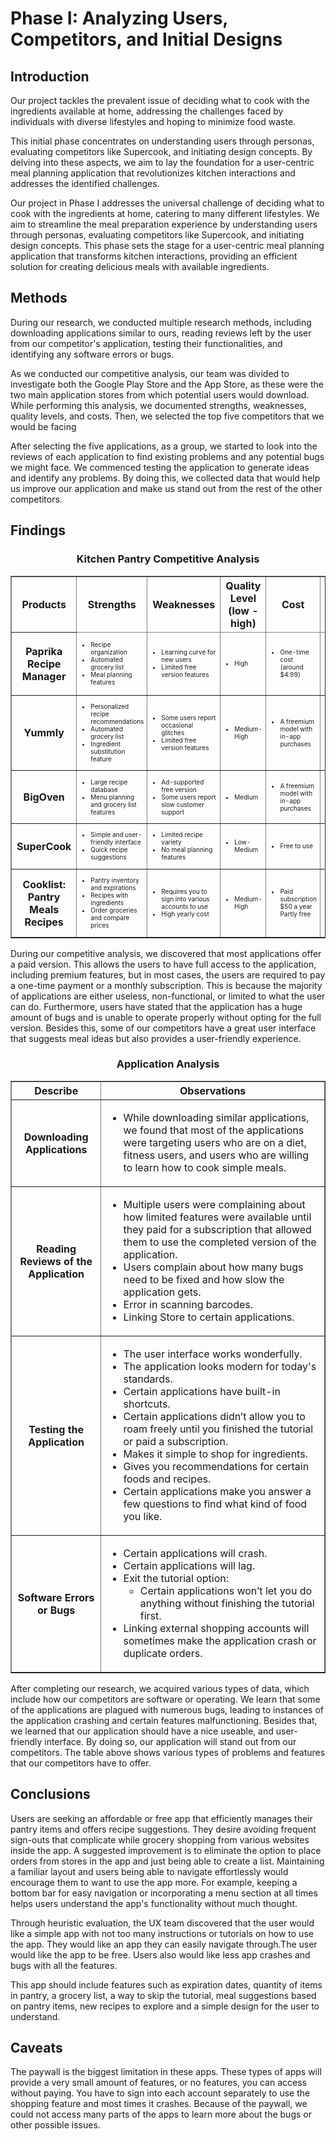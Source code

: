 # Phase I: Analyzing Users, Competitors, and Initial Designs

## Introduction

Our project tackles the prevalent issue of deciding what to cook with the ingredients available at home, addressing the challenges faced by individuals with diverse lifestyles and hoping to minimize food waste.

  This initial phase concentrates on understanding users through personas, evaluating competitors like Supercook, and initiating design concepts. By delving into these aspects, we aim to lay the foundation for a user-centric meal planning application that revolutionizes kitchen interactions and addresses the identified challenges.

Our project in Phase I addresses the universal challenge of deciding what to cook with the ingredients at home, catering to many different lifestyles. We aim to streamline the meal preparation experience by understanding users through personas, evaluating competitors like Supercook, and initiating design concepts. This phase sets the stage for a user-centric meal planning application that transforms kitchen interactions, providing an efficient solution for creating delicious meals with available ingredients.

## Methods

During our research, we conducted multiple research methods, including downloading applications similar to ours, reading reviews left by the user from our competitor's application, testing their functionalities, and identifying any software errors or bugs. 

As we conducted our competitive analysis, our team was divided to investigate both the Google Play Store and the App Store, as these were the two main application stores from which potential users would download. While performing this analysis, we documented strengths, weaknesses, quality levels, and costs. Then, we selected the top five competitors that we would be facing

After selecting the five applications, as a group, we started to look into the reviews of each application to find existing problems and any potential bugs we might face. We commenced testing the application to generate ideas and identify any problems. By doing this, we collected data that would help us improve our application and make us stand out from the rest of the other competitors.


## Findings

<div align="center">
<h3> Kitchen Pantry Competitive Analysis </h3>
</div>
<table border="1">
  <thead>
    <tr>
      <th rowspan="1"> Products </th>
      <th colspan="1"> Strengths </th>
      <th colspan="1"> Weaknesses </th>
      <th rowspan="1"> Quality Level (low - high) </th>
      <th colspan="1"> Cost </th>
      <th colspan="1"> Platform </th>
    </tr>
    <tr>
      <th><p>Paprika Recipe Manager</p></th>
      <td style="font-size: 10px;">
        <ul>
          <li>Recipe organization</li>
          <li>Automated grocery list</li>
          <li>Meal planning features</li>
        </ul>
      </td>
      <td style="font-size: 10px;">
        <ul>
          <li>Learning curve for new users</li>
          <li>Limited free version features</li>
        </ul>
      </td>
      <td style="font-size: 10px;"><ul><li>High</li></ul></td>
      <td style="font-size: 10px;"><ul><li>One-time cost (around $4.99)</li></ul></td>
      <td style="font-size: 10px;"><ul><li>Web, Android, iOS, MacOS, Windows</li></ul></td>
    </tr>
  </thead>
  <tbody>
    <tr>
      <th>Yummly</th>
      <td style="font-size: 10px;">
        <ul>
          <li>Personalized recipe recommendations</li>
          <li>Automated grocery list</li>
          <li>Ingredient substitution feature</li>
        </ul>
      </td>
      <td style="font-size: 10px;">
        <ul>
          <li>Some users report occasional glitches</li>
          <li>Limited free version features</li>
        </ul>
      </td>
      <td style="font-size: 10px;"><ul><li>Medium-High</li></ul></td>
      <td style="font-size: 10px;"><ul><li>A freemium model with in-app purchases</li></ul></td>
      <td style="font-size: 10px;"><ul><li>Web, Android, iOS</li></ul></td>
    </tr>
    <!-- Continue the same pattern for the remaining rows -->
    <tr>
      <th>BigOven</th>
      <td style="font-size: 10px;">
        <ul>
          <li>Large recipe database</li>
          <li>Menu planning and grocery list features</li>
        </ul>
      </td>
      <td style="font-size: 10px;">
        <ul>
          <li>Ad-supported free version</li>
          <li>Some users report slow customer support</li>
        </ul>
      </td>
      <td style="font-size: 10px;"><ul><li>Medium</li></ul></td>
      <td style="font-size: 10px;"><ul><li>A freemium model with in-app purchases</li></ul></td>
      <td style="font-size: 10px;"><ul><li>Web, Android, iOS</li></ul></td>
    </tr>
    <tr>
      <th>SuperCook</th>
      <td style="font-size: 10px;">
        <ul>
          <li>Simple and user-friendly interface</li>
          <li>Quick recipe suggestions</li>
        </ul>
      </td>
      <td style="font-size: 10px;">
        <ul>
          <li>Limited recipe variety</li>
          <li>No meal planning features</li>
        </ul>
      </td>
      <td style="font-size: 10px;"><ul><li>Low-Medium</li></ul></td>
      <td style="font-size: 10px;"><ul><li>Free to use</li></ul></td>
      <td style="font-size: 10px;"><ul><li>Web</li></ul></td>
    </tr>
    <tr>
      <th>Cooklist: Pantry Meals Recipes</th>
      <td style="font-size: 10px;">
        <ul>
          <li>Pantry inventory and expirations</li>
          <li>Recipes with ingredients</li>
          <li>Order groceries and compare prices</li>
        </ul>
      </td>
      <td style="font-size: 10px;">
        <ul>
          <li>Requires you to sign into various accounts to use</li>
          <li>High yearly cost</li>
        </ul>
      </td>
      <td style="font-size: 10px;"><ul><li>Medium-High</li></ul></td>
      <td style="font-size: 10px;"><ul><li>Paid subscription $50 a year Partly free</li></ul></td>
      <td style="font-size: 10px;"><ul><li>Web, Android, iOS</li></ul></td>
    </tr>
  </tbody>
</table>

During our competitive analysis, we discovered that most applications offer a paid version. This allows the users to have full access to the application, including premium features, but in most cases, the users are required to pay a one-time payment or a monthly subscription. This is because the majority of applications are either useless, non-functional, or limited to what the user can do. Furthermore, users have stated that the application has a huge amount of bugs and is unable to operate properly without opting for the full version. Besides this, some of our competitors have a great user interface that suggests meal ideas but also provides a user-friendly experience.


<div align="center">
<h3> Application Analysis </h3>
</div>
<table border="1">
  <thead>
    <tr>
      <th rowspan="1"> Describe </th>
      <th colspan="1"> Observations </th>
    </tr>
  </thead>
  <tbody>
    <tr>
      <th>Downloading Applications</th>
      <td>
        <ul>
          <li>While downloading similar applications, we found that most of the applications were targeting users who are on a diet, fitness users, and users who are willing to learn how to cook simple meals.</li>
        </ul>
      </td>
    </tr>
    <tr>
      <th>Reading Reviews of the Application</th>
      <td>
        <ul>
          <li>Multiple users were complaining about how limited features were available until they paid for a subscription that allowed them to use the completed version of the application.</li>
          <li>Users complain about how many bugs need to be fixed and how slow the application gets.</li>
          <li>Error in scanning barcodes.</li>
          <li>Linking Store to certain applications.</li>
        </ul>
      </td>
    </tr>
    <tr>
      <th>Testing the Application</th>
      <td>
        <ul>
          <li>The user interface works wonderfully.</li>
          <li>The application looks modern for today's standards.</li>
          <li>Certain applications have built-in shortcuts.</li>
          <li>Certain applications didn’t allow you to roam freely until you finished the tutorial or paid a subscription.</li>
          <li>Makes it simple to shop for ingredients.</li>
          <li>Gives you recommendations for certain foods and recipes.</li>
          <li>Certain applications make you answer a few questions to find what kind of food you like.</li>
        </ul>
      </td>
    </tr>
    <tr>
      <th>Software Errors or Bugs</th>
      <td>
        <ul>
          <li>Certain applications will crash.</li>
          <li>Certain applications will lag.</li>
          <li>Exit the tutorial option:
            <ul>
              <li>Certain applications won’t let you do anything without finishing the tutorial first.</li>
            </ul>
          </li>
          <li>Linking external shopping accounts will sometimes make the application crash or duplicate orders.</li>
        </ul>
      </td>
    </tr>
  </tbody>
</table>

After completing our research, we acquired various types of data, which include how our competitors are software or operating. We learn that some of the applications are plagued with numerous bugs, leading to instances of the application crashing and certain features malfunctioning. Besides that, we learned that our application should have a nice useable, and user-friendly interface. By doing so, our application will stand out from our competitors. The table above shows various types of problems and features that our competitors have to offer. 




## Conclusions

Users are seeking an affordable or free app that efficiently manages their pantry items and offers recipe suggestions. They desire avoiding frequent sign-outs that complicate while grocery shopping from various websites inside the app. A suggested improvement is to eliminate the option to place orders from stores in the app and just being able to create a list. Maintaining a familiar layout and users being able to navigate effortlessly would encourage them to want to use the app more. For example, keeping a bottom bar for easy navigation or incorporating a menu section at all times helps users understand the app's functionality without much thought. 

Through heuristic evaluation, the UX team discovered that the user would like a simple app with not too many instructions or tutorials on how to use the app. They would like an app they can easily navigate through.The user would like the app to be free. Users also would like less app crashes and bugs with all the features. 

This app should include features such as expiration dates, quantity of items in pantry, a grocery list, a way to skip the tutorial, meal suggestions based on pantry items, new recipes to explore and a simple design for the user to understand. 


## Caveats

The paywall is the biggest limitation in these apps. These types of apps will provide a very small amount of features, or no features, you can access without paying. You have to sign into each account separately to use the shopping feature and most times it crashes. Because of the paywall, we could not access many parts of the apps to learn more about the bugs or other possible issues. 
